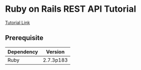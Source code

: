 # Ruby on Rails REST API Tutorial

[Tutorial Link](https://medium.com/@oliver.seq/creating-a-rest-api-with-rails-2a07f548e5dc)

## Prerequisite
| Dependency | Version |
| ----- | ----- |
| Ruby | 2.7.3p183 |
